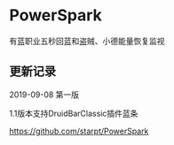 # PowerSpark

有蓝职业五秒回蓝和盗贼、小德能量恢复监视

## 更新记录
2019-09-08 第一版

1.1版本支持DruidBarClassic插件蓝条

https://github.com/starpt/PowerSpark
